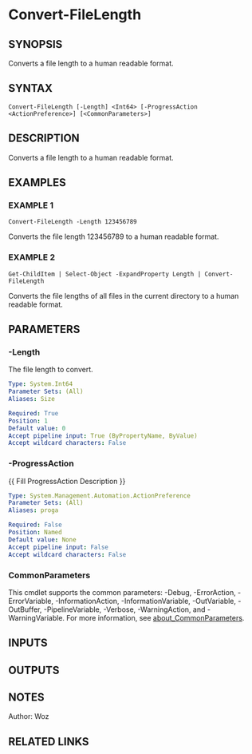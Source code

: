 ﻿---
external help file: WozTools-help.xml
Module Name: WozTools
online version: https://github.com/Woznet/WozTools/blob/main/docs/Convert-FileLength.md
schema: 2.0.0
---

# Convert-FileLength

## SYNOPSIS
Converts a file length to a human readable format.

## SYNTAX

```
Convert-FileLength [-Length] <Int64> [-ProgressAction <ActionPreference>] [<CommonParameters>]
```

## DESCRIPTION
Converts a file length to a human readable format.

## EXAMPLES

### EXAMPLE 1
```
Convert-FileLength -Length 123456789
```

Converts the file length 123456789 to a human readable format.

### EXAMPLE 2
```
Get-ChildItem | Select-Object -ExpandProperty Length | Convert-FileLength
```

Converts the file lengths of all files in the current directory to a human readable format.

## PARAMETERS

### -Length
The file length to convert.

```yaml
Type: System.Int64
Parameter Sets: (All)
Aliases: Size

Required: True
Position: 1
Default value: 0
Accept pipeline input: True (ByPropertyName, ByValue)
Accept wildcard characters: False
```

### -ProgressAction
{{ Fill ProgressAction Description }}

```yaml
Type: System.Management.Automation.ActionPreference
Parameter Sets: (All)
Aliases: proga

Required: False
Position: Named
Default value: None
Accept pipeline input: False
Accept wildcard characters: False
```

### CommonParameters
This cmdlet supports the common parameters: -Debug, -ErrorAction, -ErrorVariable, -InformationAction, -InformationVariable, -OutVariable, -OutBuffer, -PipelineVariable, -Verbose, -WarningAction, and -WarningVariable. For more information, see [about_CommonParameters](http://go.microsoft.com/fwlink/?LinkID=113216).

## INPUTS

## OUTPUTS

## NOTES
Author: Woz

## RELATED LINKS
